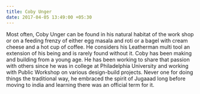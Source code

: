 ```yaml
---
title: Coby Unger
date: 2017-04-05 13:49:00 +05:30
---
```


Most often, Coby Unger can be found in his natural habitat of the work shop or on a feeding frenzy of either egg masala and roti or a bagel with cream cheese and a hot cup of coffee. He considers his Leatherman multi tool an extension of his being and is rarely found without it. Coby has been making and building from a young age. He has been working to share that passion with others since he was in college at Philadelphia University and working with Public Workshop on various design-build projects. Never one for doing things the traditional way, he embraced the spirit of Jugaaad long before moving to india and learning there was an official term for it.